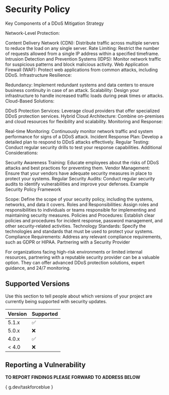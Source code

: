 # Security Policy
Key Components of a DDoS Mitigation Strategy

Network-Level Protection:

Content Delivery Network (CDN): Distribute traffic across multiple servers to reduce the load on any single server.
Rate Limiting: Restrict the number of requests allowed from a single IP address within a specified timeframe.
Intrusion Detection and Prevention Systems (IDPS): Monitor network traffic for suspicious patterns and block malicious activity.
Web Application Firewall (WAF): Protect web applications from common attacks, including DDoS.
Infrastructure Resilience:

Redundancy: Implement redundant systems and data centers to ensure business continuity in case of an attack.
Scalability: Design your infrastructure to handle increased traffic loads during peak times or attacks.
Cloud-Based Solutions:

DDoS Protection Services: Leverage cloud providers that offer specialized DDoS protection services.
Hybrid Cloud Architecture: Combine on-premises and cloud resources for flexibility and scalability.
Monitoring and Response:

Real-time Monitoring: Continuously monitor network traffic and system performance for signs of a DDoS attack.
Incident Response Plan: Develop a detailed plan to respond to DDoS attacks effectively.
Regular Testing: Conduct regular security drills to test your response capabilities.
Additional Considerations:

Security Awareness Training: Educate employees about the risks of DDoS attacks and best practices for preventing them.
Vendor Management: Ensure that your vendors have adequate security measures in place to protect your systems.
Regular Security Audits: Conduct regular security audits to identify vulnerabilities and improve your defenses.
Example Security Policy Framework

Scope: Define the scope of your security policy, including the systems, networks, and data it covers.
Roles and Responsibilities: Assign roles and responsibilities to individuals or teams responsible for implementing and maintaining security measures.
Policies and Procedures: Establish clear policies and procedures for incident response, password management, and other security-related activities.
Technology Standards: Specify the technologies and standards that must be used to protect your systems.
Compliance Requirements: Address any relevant compliance requirements, such as GDPR or HIPAA.
Partnering with a Security Provider

For organizations facing high-risk environments or limited internal resources, partnering with a reputable security provider can be a valuable option. They can offer advanced DDoS protection solutions, expert guidance, and 24/7 monitoring.
## Supported Versions

Use this section to tell people about which versions of your project are
currently being supported with security updates.

| Version | Supported          |
| ------- | ------------------ |
| 5.1.x   | :white_check_mark: |
| 5.0.x   | :x:                |
| 4.0.x   | :white_check_mark: |
| < 4.0   | :x:                |

## Reporting a Vulnerability

**TO REPORT FINDINGS PLEASE FORWARD TO ADDRESS BELOW**
  
  { g.dev/taskforceblue }
